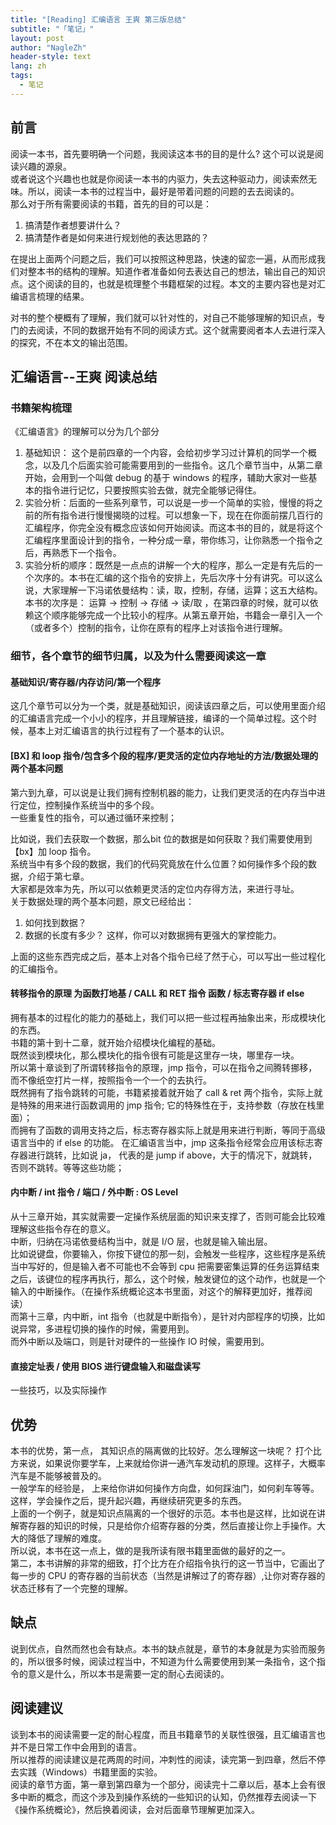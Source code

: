 ```yaml
---
title: "[Reading] 汇编语言 王爽 第三版总结"
subtitle: "「笔记」"
layout: post
author: "NagleZh"
header-style: text
lang: zh
tags:
  - 笔记
---
```


## 前言

阅读一本书，首先要明确一个问题，我阅读这本书的目的是什么? 这个可以说是阅读兴趣的源泉。  
或者说这个兴趣也也就是你阅读一本书的内驱力，失去这种驱动力，阅读索然无味。所以，阅读一本书的过程当中，最好是带着问题的问题的去去阅读的。  
那么对于所有需要阅读的书籍，首先的目的可以是：
1. 搞清楚作者想要讲什么？
2. 搞清楚作者是如何来进行规划他的表达思路的？ 

在提出上面两个问题之后，我们可以按照这种思路，快速的留恋一遍，从而形成我们对整本书的结构的理解。知道作者准备如何去表达自己的想法，输出自己的知识点。这个阅读的目的，也就是梳理整个书籍框架的过程。本文的主要内容也是对汇编语言梳理的结果。  

对书的整个梗概有了理解，我们就可以针对性的，对自己不能够理解的知识点，专门的去阅读，不同的数据开始有不同的阅读方式。这个就需要阅者本人去进行深入的探究，不在本文的输出范围。  

## 汇编语言--王爽 阅读总结

### 书籍架构梳理

《汇编语言》的理解可以分为几个部分
1. 基础知识： 这个是前四章的一个内容，会给初步学习过计算机的同学一个概念，以及几个后面实验可能需要用到的一些指令。这几个章节当中，从第二章开始，会用到一个叫做 debug 的基于 windows 的程序，辅助大家对一些基本的指令进行记忆，只要按照实验去做，就完全能够记得住。  
2. 实验分析：后面的一些系列章节，可以说是一步一个简单的实验，慢慢的将之前的所有指令进行慢慢揭晓的过程。可以想象一下，现在在你面前摆几百行的汇编程序，你完全没有概念应该如何开始阅读。而这本书的目的，就是将这个汇编程序里面设计到的指令，一种分成一章，带你练习，让你熟悉一个指令之后，再熟悉下一个指令。  
3. 实验分析的顺序：既然是一点点的讲解一个大的程序，那么一定是有先后的一个次序的。本书在汇编的这个指令的安排上，先后次序十分有讲究。可以这么说，大家理解一下冯诺依曼结构：读，取，控制，存储，运算；这五大结构。本书的次序是： 运算 -> 控制 -> 存储 -> 读/取  ，在第四章的时候，就可以依赖这个顺序能够完成一个比较小的程序。从第五章开始，书籍会一章引入一个（或者多个）控制的指令，让你在原有的程序上对该指令进行理解。

### 细节，各个章节的细节归属，以及为什么需要阅读这一章

#### 基础知识/寄存器/内存访问/第一个程序
这几个章节可以分为一个类，就是基础知识，阅读该四章之后，可以使用里面介绍的汇编语言完成一个小小的程序，并且理解链接，编译的一个简单过程。这个时候，基本上对汇编语言的执行过程有了一个基本的认识。  

#### [BX] 和 loop 指令/包含多个段的程序/更灵活的定位内存地址的方法/数据处理的两个基本问题

第六到九章，可以说是让我们拥有控制机器的能力，让我们更灵活的在内存当中进行定位，控制操作系统当中的多个段。  
一些重复性的指令，可以通过循环来控制；  

比如说，我们去获取一个数据，那么bit 位的数据是如何获取？我们需要使用到 【bx】加 loop 指令。  
系统当中有多个段的数据，我们的代码究竟放在什么位置？如何操作多个段的数据，介绍于第七章。  
大家都是效率为先，所以可以依赖更灵活的定位内存得方法，来进行寻址。  
关于数据处理的两个基本问题，原文已经给出： 
1. 如何找到数据？ 
2. 数据的长度有多少？
这样，你可以对数据拥有更强大的掌控能力。  

上面的这些东西完成之后，基本上对各个指令已经了然于心，可以写出一些过程化的汇编指令。

#### 转移指令的原理 为函数打地基 / CALL 和 RET 指令 函数 / 标志寄存器 if else

拥有基本的过程化的能力的基础上，我们可以把一些过程再抽象出来，形成模块化的东西。   
书籍的第十到十二章，就开始介绍模块化编程的基础。  
既然谈到模块化，那么模块化的指令很有可能是这里存一块，哪里存一块。  
所以第十章谈到了所谓转移指令的原理，jmp 指令，可以在指令之间腾转挪移，而不像纸空打片一样，按照指令一个一个的去执行。  
既然拥有了指令跳转的可能，书籍紧接着就开始了 call & ret 两个指令，实际上就是特殊的用来进行函数调用的 jmp 指令; 它的特殊性在于，支持参数（存放在栈里面）；  
而拥有了函数的调用支持之后，标志寄存器实际上就是用来进行判断，等同于高级语言当中的 if else 的功能。 在汇编语言当中，jmp 这条指令经常会应用该标志寄存器进行跳转，比如说 ja， 代表的是 jump if above，大于的情况下，就跳转，否则不跳转。等等这些功能；  


#### 内中断 / int 指令 / 端口 / 外中断 : OS Level
从十三章开始，其实就需要一定操作系统层面的知识来支撑了，否则可能会比较难理解这些指令存在的意义。  
中断，归纳在冯诺依曼结构当中，就是 I/O 层，也就是输入输出层。  
比如说键盘，你要输入，你按下键位的那一刻，会触发一些程序，这些程序是系统当中写好的，但是输入者不可能也不会等到 cpu 把需要密集运算的任务运算结束之后，该键位的程序再执行，那么，这个时候，触发键位的这个动作，也就是一个输入的中断操作。（在操作系统概论这本书里面，对这个的解释更加好，推荐阅读）  
而第十三章，内中断，int 指令（也就是中断指令），是针对内部程序的切换，比如说异常，多进程切换的操作的时候，需要用到。  
而外中断以及端口，则是针对硬件的一些操作 IO 时候，需要用到。  

#### 直接定址表 / 使用 BIOS 进行键盘输入和磁盘读写
一些技巧，以及实际操作

## 优势

本书的优势，第一点， 其知识点的隔离做的比较好。怎么理解这一块呢？ 打个比方来说，如果说你要学车，上来就给你讲一通汽车发动机的原理。这样子，大概率汽车是不能够被普及的。  
一般学车的经验是， 上来给你讲如何操作方向盘，如何踩油门，如何刹车等等。 这样，学会操作之后，提升起兴趣，再继续研究更多的东西。  
上面的一个例子，就是知识点隔离的一个很好的示范。本书也是这样，比如说在讲解寄存器的知识的时候，只是给你介绍寄存器的分类，然后直接让你上手操作。大大的降低了理解的难度。  
所以说，本书在这一点上，做的是我所读有限书籍里面做的最好的之一。  
第二，本书讲解的非常的细致，打个比方在介绍指令执行的这一节当中，它画出了每一步的 CPU 的寄存器的当前状态（当然是讲解过了的寄存器）,让你对寄存器的状态迁移有了一个完整的理解。  
    
## 缺点
说到优点，自然而然也会有缺点。本书的缺点就是，章节的本身就是为实验而服务的，所以很多时候，阅读过程当中，不知道为什么需要使用到某一条指令，这个指令的意义是什么，所以本书是需要一定的耐心去阅读的。


## 阅读建议
谈到本书的阅读需要一定的耐心程度，而且书籍章节的关联性很强，且汇编语言也并不是日常工作中会用到的语言。  
所以推荐的阅读建议是花两周的时间，冲刺性的阅读，读完第一到四章，然后不停去实践（Windows）书籍里面的实验。  
阅读的章节方面，第一章到第四章为一个部分，阅读完十二章以后，基本上会有很多中断的概念，而这个涉及到操作系统的一些知识的认知，仍然推荐去阅读一下《操作系统概论》，然后换着阅读，会对后面章节理解更加深入。

